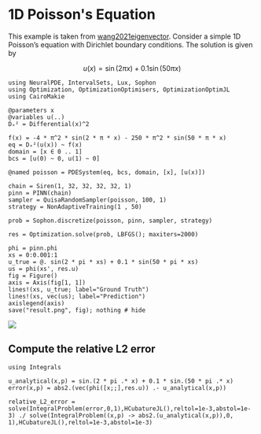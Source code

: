 # 1D Poisson's Equation

This example is taken from [wang2021eigenvector](@cite). Consider a simple 1D Poisson’s equation with Dirichlet boundary conditions. The solution is given by

```math
u(x)=\sin (2 \pi x)+0.1 \sin (50 \pi x)
```

```@example poisson
using NeuralPDE, IntervalSets, Lux, Sophon
using Optimization, OptimizationOptimisers, OptimizationOptimJL
using CairoMakie

@parameters x
@variables u(..)
Dₓ² = Differential(x)^2

f(x) = -4 * π^2 * sin(2 * π * x) - 250 * π^2 * sin(50 * π * x)
eq = Dₓ²(u(x)) ~ f(x)
domain = [x ∈ 0 .. 1]
bcs = [u(0) ~ 0, u(1) ~ 0]

@named poisson = PDESystem(eq, bcs, domain, [x], [u(x)])
```

```@example poisson
chain = Siren(1, 32, 32, 32, 32, 1)
pinn = PINN(chain)
sampler = QuisaRandomSampler(poisson, 100, 1) 
strategy = NonAdaptiveTraining(1 , 50)

prob = Sophon.discretize(poisson, pinn, sampler, strategy)

res = Optimization.solve(prob, LBFGS(); maxiters=2000)

phi = pinn.phi
xs = 0:0.001:1
u_true = @. sin(2 * pi * xs) + 0.1 * sin(50 * pi * xs)
us = phi(xs', res.u)
fig = Figure()
axis = Axis(fig[1, 1])
lines!(xs, u_true; label="Ground Truth")
lines!(xs, vec(us); label="Prediction")
axislegend(axis)
save("result.png", fig); nothing # hide
```

![](result.png)

## Compute the relative L2 error

```@example poisson
using Integrals

u_analytical(x,p) = sin.(2 * pi .* x) + 0.1 * sin.(50 * pi .* x)
error(x,p) = abs2.(vec(phi([x;;],res.u)) .- u_analytical(x,p))

relative_L2_error = solve(IntegralProblem(error,0,1),HCubatureJL(),reltol=1e-3,abstol=1e-3) ./ solve(IntegralProblem((x,p) -> abs2.(u_analytical(x,p)),0, 1),HCubatureJL(),reltol=1e-3,abstol=1e-3)
```

